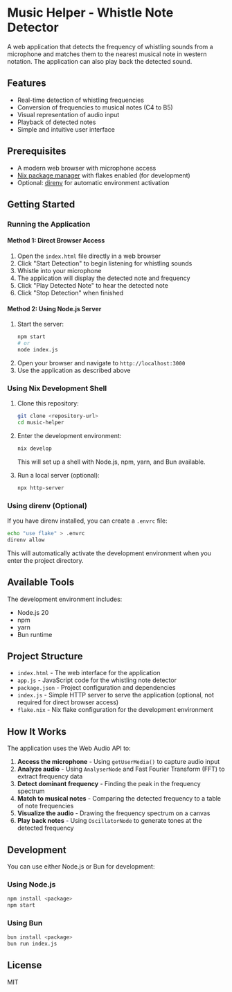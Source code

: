 # Music Helper - Whistle Note Detector

A web application that detects the frequency of whistling sounds from a microphone and matches them to the nearest musical note in western notation. The application can also play back the detected sound.

## Features

- Real-time detection of whistling frequencies
- Conversion of frequencies to musical notes (C4 to B5)
- Visual representation of audio input
- Playback of detected notes
- Simple and intuitive user interface

## Prerequisites

- A modern web browser with microphone access
- [Nix package manager](https://nixos.org/download.html) with flakes enabled (for development)
- Optional: [direnv](https://direnv.net/) for automatic environment activation

## Getting Started

### Running the Application

#### Method 1: Direct Browser Access
1. Open the `index.html` file directly in a web browser
2. Click "Start Detection" to begin listening for whistling sounds
3. Whistle into your microphone
4. The application will display the detected note and frequency
5. Click "Play Detected Note" to hear the detected note
6. Click "Stop Detection" when finished

#### Method 2: Using Node.js Server
1. Start the server:
   ```bash
   npm start
   # or
   node index.js
   ```
2. Open your browser and navigate to `http://localhost:3000`
3. Use the application as described above

### Using Nix Development Shell

1. Clone this repository:
   ```bash
   git clone <repository-url>
   cd music-helper
   ```

2. Enter the development environment:
   ```bash
   nix develop
   ```

   This will set up a shell with Node.js, npm, yarn, and Bun available.

3. Run a local server (optional):
   ```bash
   npx http-server
   ```

### Using direnv (Optional)

If you have direnv installed, you can create a `.envrc` file:

```bash
echo "use flake" > .envrc
direnv allow
```

This will automatically activate the development environment when you enter the project directory.

## Available Tools

The development environment includes:

- Node.js 20
- npm
- yarn
- Bun runtime

## Project Structure

- `index.html` - The web interface for the application
- `app.js` - JavaScript code for the whistling note detector
- `package.json` - Project configuration and dependencies
- `index.js` - Simple HTTP server to serve the application (optional, not required for direct browser access)
- `flake.nix` - Nix flake configuration for the development environment

## How It Works

The application uses the Web Audio API to:

1. **Access the microphone** - Using `getUserMedia()` to capture audio input
2. **Analyze audio** - Using `AnalyserNode` and Fast Fourier Transform (FFT) to extract frequency data
3. **Detect dominant frequency** - Finding the peak in the frequency spectrum
4. **Match to musical notes** - Comparing the detected frequency to a table of note frequencies
5. **Visualize the audio** - Drawing the frequency spectrum on a canvas
6. **Play back notes** - Using `OscillatorNode` to generate tones at the detected frequency

## Development

You can use either Node.js or Bun for development:

### Using Node.js
```bash
npm install <package>
npm start
```

### Using Bun
```bash
bun install <package>
bun run index.js
```

## License

MIT
